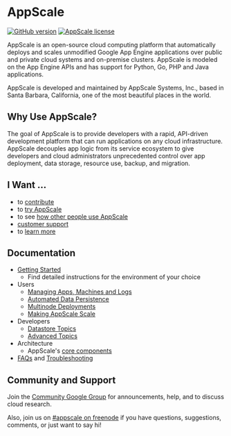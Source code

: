 # AppScale

[![GitHub version](https://badge.fury.io/gh/AppScale%2Fappscale.svg)](http://badge.fury.io/gh/AppScale%2Fappscale)
[![AppScale license](https://img.shields.io/badge/license-Apache%202-blue.svg)](https://github.com/AppScale/appscale/blob/master/LICENSE)

AppScale is an open-source cloud computing platform that automatically deploys and scales unmodified Google App Engine applications over public and private cloud systems and on-premise clusters. AppScale is modeled on the App Engine APIs and has support for Python, Go, PHP and Java applications.

AppScale is developed and maintained by AppScale Systems, Inc., based in Santa Barbara, California, one of the most beautiful places in the world.


## Why Use AppScale?
The goal of AppScale is to provide developers with a rapid, API-driven development platform that can run applications on any cloud infrastructure. AppScale decouples app logic from its service ecosystem to give developers and cloud administrators unprecedented control over app deployment, data storage, resource use, backup, and migration.


## I Want ...
* to [contribute](https://github.com/AppScale/appscale/wiki/Contribute%21)
* to [try AppScale](https://github.com/AppScale/appscale/wiki/Running-AppScale)
* to see [how other people use AppScale](http://www.appscale.com/why-appscale/)
* [customer support](http://www.appscale.com/products/appscale-customer-success/)
* to [learn more](https://github.com/AppScale/appscale/wiki)


## Documentation
* [Getting Started](https://github.com/AppScale/appscale/wiki/Running-AppScale)
  * Find detailed instructions for the environment of your choice
* Users
  * [Managing Apps, Machines and Logs](https://github.com/AppScale/appscale/wiki/Managing-Apps%2C-Machines%2C-and-Logs)
  * [Automated Data Persistence](https://github.com/AppScale/appscale/wiki/Automated-Data-Persistence)
  * [Multinode Deployments](https://github.com/AppScale/appscale/wiki/Distributed-Deployment)
  * [Making AppScale Scale](https://github.com/AppScale/appscale/wiki#making-appscale-scale)
* Developers
  * [Datastore Topics](https://github.com/AppScale/appscale/wiki#datastore-topics)
  * [Advanced Topics](https://github.com/AppScale/appscale/wiki#advanced-topics)
* Architecture
  * AppScale's [core components](https://github.com/AppScale/appscale/wiki#learn-about-appscale-core-components)
* [FAQs](https://github.com/AppScale/appscale/wiki/FAQs) and [Troubleshooting](https://github.com/AppScale/appscale/wiki/Troubleshooting)

## Community and Support
Join the [Community Google Group](http://groups.google.com/group/appscale_community) for announcements, help, and to discuss cloud research.

Also, join us on [#appscale on freenode](http://webchat.freenode.net/?channels=appscale&uio=d4) if you have questions, suggestions, comments, or just want to say hi!
